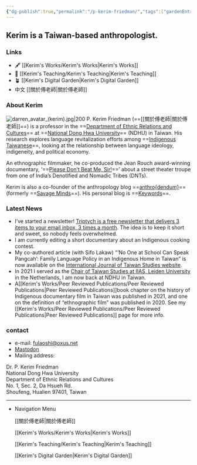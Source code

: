 ```yaml
---
{"dg-publish":true,"permalink":"/p-kerim-friedman/","tags":["gardenEntry"]}
---
```


## Kerim is a Taiwan-based anthropologist. 

### Links
- 🖋 [[Kerim's Works/Kerim's Works\|Kerim's Works]]
 - 📓 [[Kerim's Teaching/Kerim's Teaching\|Kerim's Teaching]]
- 🪴 [[Kerim's Digital Garden\|Kerim's Digital Garden]]
- 中文 [[關於傅老師\|關於傅老師]]

### About Kerim
![darren_avatar_(kerim).jpg|200](/img/user/_media/darren_avatar_(kerim).jpg)
P. Kerim Friedman (==[[關於傅老師\|關於傅老師]]==) is a professor in the ==[Department of Ethnic Relations and Cultures](https://rc025.ndhu.edu.tw/?Lang=en)== at ==[National Dong Hwa University](https://epage.ndhu.edu.tw/bin/home.php?Lang=en)== (NDHU) in Taiwan. His research explores language revitalization efforts among ==[Indigenous Taiwanese](https://en.wikipedia.org/wiki/Taiwanese_indigenous_peoples)==, looking at the relationship between language ideology, indigeneity, and political economy.

An ethnographic filmmaker, he co-produced the Jean Rouch award-winning documentary, ‘==[Please Don’t Beat Me, Sir!](https://pleasedontbeatmesir.fournineandahalf.com/)==’ about a street theater troupe from one of India’s Denotified and Nomadic Tribes (DNTs).

Kerim is also a co-founder of the anthropology blog ==[anthro{dendum}](https://anthrodendum.org/)== (formerly ==[Savage Minds](https://savageminds.org/)==). His personal blog is ==[Keywords](https://keywords.oxus.net/)==.

### Latest News

- I’ve started a newsletter! [Triptych is a free newsletter that delivers 3 items to your email inbox, 3 times a month](https://triptych.oxus.net/). The idea is to keep it short and sweet, so nobody feels overwhelmed.
- I am currently editing a short documentary about an Indigenous cooking contest.
- My co-authored article (with Sifo Lakaw) “‘No One at School Can Speak Pangcah’: Family Language Policy in an Indigenous Home in Taiwan” is now available on the [International Journal of Taiwan Studies website](https://brill.com/view/journals/ijts/aop/article-10.1163-24688800-20221237/article-10.1163-24688800-20221237.xml).
- In 2021 I served as the [Chair of Taiwan Studies at IIAS, Leiden University](https://www.iias.asia/profile/p-kerim-friedman) in the Netherlands, I am now back at NDHU in Taiwan.
- A[[Kerim's Works/Peer Reviewed Publications/Peer Reviewed Publications\|Peer Reviewed Publications]]book chapter on the history of Indigenous documentary film in Taiwan was published in 2021, and one on the definition of “ethnographic film” was published in 2020. See my [[Kerim's Works/Peer Reviewed Publications/Peer Reviewed Publications\|Peer Reviewed Publications]] page for more info.

### contact
- e-mail: fulaoshi@oxus.net
- [Mastodon](https://zirk.us/@kerim)
- Mailing address:

Dr. P. Kerim Friedman  
National Dong Hwa University  
Department of Ethnic Relations and Cultures  
No. 1, Sec. 2, Da Hsueh Rd.  
Shoufeng, Hualien 97401, Taiwan  

  

---

- Navigation Menu
    
    [[關於傅老師\|關於傅老師]]
    
    [[Kerim's Works/Kerim's Works\|Kerim's Works]]
    
    [[Kerim's Teaching/Kerim's Teaching\|Kerim's Teaching]]
    
    [[Kerim's Digital Garden\|Kerim's Digital Garden]]